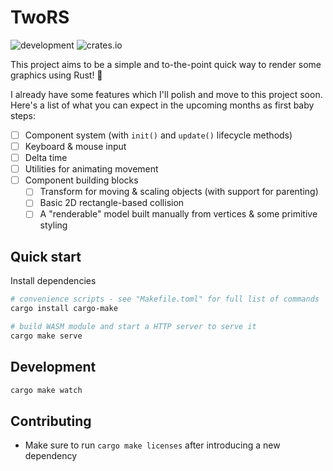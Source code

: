 # TwoRS

![development](https://img.shields.io/badge/maintenance%20status-actively%20developed-brightgreen)
![crates.io](https://img.shields.io/crates/v/twors)

This project aims to be a simple and to-the-point quick way to render some
graphics using Rust! :crab:

I already have some features which I'll polish and move to this project soon.
Here's a list of what you can expect in the upcoming months as first baby steps:

- [ ] Component system (with `init()` and `update()` lifecycle methods)
- [ ] Keyboard & mouse input
- [ ] Delta time
- [ ] Utilities for animating movement
- [ ] Component building blocks
    - [ ] Transform for moving & scaling objects (with support for parenting)
    - [ ] Basic 2D rectangle-based collision
    - [ ] A "renderable" model built manually from vertices & some primitive styling

## Quick start

Install dependencies
```bash
# convenience scripts - see "Makefile.toml" for full list of commands
cargo install cargo-make

# build WASM module and start a HTTP server to serve it
cargo make serve
```

## Development

```bash
cargo make watch
```

## Contributing

- Make sure to run `cargo make licenses` after introducing a new dependency
